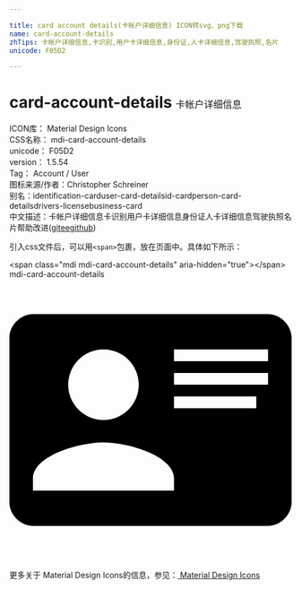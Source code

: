 ```yaml
---

title: card account details(卡帐户详细信息) ICON转svg、png下载
name: card-account-details
zhTips: 卡帐户详细信息,卡识别,用户卡详细信息,身份证,人卡详细信息,驾驶执照,名片
unicode: F05D2

---
```


# card-account-details  <small style="font-size: 60%;font-weight: 100">卡帐户详细信息</small>


<div class="detail-page">
<p>
<span>
ICON库：
<span class="badge-secondary badge">Material Design Icons</span> 
</span>
<br/>
<span>
CSS名称：
<span class="badge-secondary badge">mdi-card-account-details</span> 
</span>
<br/>
<span>
unicode：
<span class="badge-secondary badge">F05D2</span> 
</span>
<br/>
<span>
version：
<span class="badge-secondary badge">1.5.54</span> 
</span>
<br/>
<span>Tag：
<span class="badge-light badge">Account / User</span>
</span>
<br/>
<span>图标来源/作者：<span class="badge-light badge">Christopher Schreiner</span></span> 
<br/>
<span>别名：<span class="badge-light badge">identification-card</span><span class="badge-light badge">user-card-details</span><span class="badge-light badge">id-card</span><span class="badge-light badge">person-card-details</span><span class="badge-light badge">drivers-license</span><span class="badge-light badge">business-card</span></span><br/><span class="zh-detail">中文描述：<span class="badge-primary badge">卡帐户详细信息</span><span class="badge-primary badge">卡识别</span><span class="badge-primary badge">用户卡详细信息</span><span class="badge-primary badge">身份证</span><span class="badge-primary badge">人卡详细信息</span><span class="badge-primary badge">驾驶执照</span><span class="badge-primary badge">名片</span><span class="help-link"><span>帮助改进</span>(<a href="https://gitee.com/liuwave/icon-helper/edit/master/json/material/card-account-details.json" target="_blank" rel="noopener noreferrer">gitee</a><a href="https://github.com/liuwave/icon-helper/edit/master/json/material/card-account-details.json" target="_blank" rel="noopener noreferrer">github</a></span>)</span><br/>
</p>
</div>
<div class="alert alert-dark">
  <i class="mdi mdi-card-account-details mdi-48px"></i>
  <i class="mdi mdi-card-account-details mdi-36px"></i>
  <i class="mdi mdi-card-account-details mdi-24px"></i>
  <i class="mdi mdi-card-account-details mdi-18px"></i>
</div>
<div>
  <p>引入css文件后，可以用<code>&lt;span&gt;</code>包裹，放在页面中。具体如下所示：    
  </p>
  <div class="alert alert-primary" style="font-size: 14px">
    &lt;span class="mdi mdi-card-account-details" aria-hidden="true"&gt;&lt;/span&gt;
    <copy-btn content='<span class="mdi mdi-card-account-details" aria-hidden="true"></span>'></copy-btn>
  </div>
  <div class="alert alert-secondary">
    <i class="mdi mdi-card-account-details"
    style="font-size: 24px"
    aria-hidden="true"></i> mdi-card-account-details
    <copy-btn content="mdi-card-account-details" btn-title="复制图标名称"></copy-btn>
  </div>
</div>
<div id="svg" class="svg-wrap">
<svg xmlns="http://www.w3.org/2000/svg" viewBox="0 0 24 24"><path d="M2,3H22C23.05,3 24,3.95 24,5V19C24,20.05 23.05,21 22,21H2C0.95,21 0,20.05 0,19V5C0,3.95 0.95,3 2,3M14,6V7H22V6H14M14,8V9H21.5L22,9V8H14M14,10V11H21V10H14M8,13.91C6,13.91 2,15 2,17V18H14V17C14,15 10,13.91 8,13.91M8,6A3,3 0 0,0 5,9A3,3 0 0,0 8,12A3,3 0 0,0 11,9A3,3 0 0,0 8,6Z" /></svg>
</div>
<detail full-name='mdi-card-account-details'></detail>
    
<div><p>更多关于 Material Design Icons的信息，参见：<a target="_blank" href="https://iconhelper.cn/material.html"> Material Design Icons</a>
</p></div>
